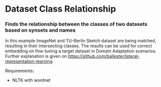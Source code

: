 # Dataset Class Relationship
### Finds the relationship between the classes of two datasets based on synsets and names

In this example ImageNet and TU-Berlin Sketch dataset are being matched, resulting in their intersecting classes.
The results can be used for correct embedding on fine-tuning a target dataset in Domain Adaptation scenarios. Further explanation is given on https://github.com/ballester/lateral-representation-learning

Requirements:
  * NLTK with wordnet

